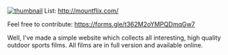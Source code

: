 [![thumbnail](https://i.imgur.com/RjOGZJn.jpg)](http://mountflix.com/)
List: http://mountflix.com/

Feel free to contribute: https://forms.gle/t362M2oYMPQDmqGw7

Well, I've made a simple website which collects all interesting, high quality outdoor sports films. All films are in full version and available online.
